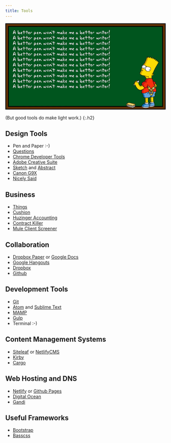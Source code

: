 ```yaml
---
title: Tools
---
```


![A better pen won't make me a better writer!](/assets/bart.gif)

(But good tools do make light work.)
{:.h2}

## Design Tools

- Pen and Paper :-)
- [Questions](http://localhost:4000/resources/questions/)
- [Chrome Developer Tools](https://developer.chrome.com/devtools)
- [Adobe Creative Suite](http://adobe.com/)
- [Sketch](https://www.sketchapp.com/) and [Abstract](http://goabstract.com/)
- [Canon G9X](https://thewirecutter.com/reviews/best-point-and-shoot-under-500/)
- [Nicely Said](http://www.nicelysaid.co/research-questions)

## Business

- [Things](https://culturedcode.com/things/)
- [Cushion](http://cushionapp.com/)
- [Huzinger Accounting](http://hunzingerpc.com/)
- [Contract Killer](/resources/contract/)
- [Mule Client Screener](https://muledesign.com/designbook/screener.html)

## Collaboration

- [Dropbox Paper](https://paper.dropbox.com/) or [Google Docs](https://docs.google.com/)
- [Google Hangouts](https://hangouts.google.com/)
- [Dropbox](http://dropbox.com/)
- [Github](https://github.com)

## Development Tools

- [Git](http://git-scm.org/)
- [Atom](https://atom.io/) and [Sublime Text](https://www.sublimetext.com/)
- [MAMP](https://www.mamp.info/en/)
- [Gulp](https://gulpjs.com/)
- Terminal :-)

## Content Management Systems

- [Siteleaf](http://siteleaf.com/) or [NetlifyCMS](https://www.netlifycms.org/)
- [Kirby](http://getkirby.com/)
- [Cargo](http://cargocollective.com/)

## Web Hosting and DNS

- [Netlify](http://netlify.com/) or [Github Pages](https://pages.github.com)
- [Digital Ocean](https://www.digitalocean.com/)
- [Gandi](https://www.gandi.net/en)

## Useful Frameworks

- [Bootstrap](https://getbootstrap.com/)
- [Basscss](http://basscss.com/)
